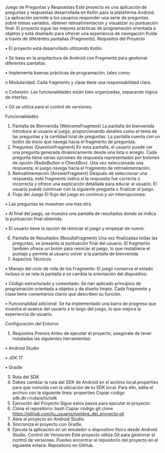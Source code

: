 Juego de Preguntas y Respuestas
Este proyecto es una aplicación de preguntas y respuestas desarrollada en Kotlin para la plataforma Android. La aplicación permite a los usuarios responder una serie de preguntas sobre temas variados, obtener retroalimentación y visualizar su puntuación final. El proyecto sigue las mejores prácticas de programación orientada a objetos y está diseñado para ofrecer una experiencia de navegación fluida a través de diferentes pantallas (Fragments).
Requisitos del Proyecto

•	El proyecto está desarrollado utilizando Kotlin.

•	Se basa en la arquitectura de Android con Fragments para gestionar diferentes pantallas.

•	Implementa buenas prácticas de programación, tales como:

o	Modularidad: Cada fragmento y clase tiene una responsabilidad clara.

o	Cohesión: Las funcionalidades están bien organizadas, separando lógica de interfaz.

•	Git se utiliza para el control de versiones.

Funcionalidades

1. Pantalla de Bienvenida (WelcomeFragment)
La pantalla de bienvenida introduce al usuario al juego, proporcionando detalles como el tema de las preguntas y la cantidad total de preguntas. La pantalla cuenta con un botón de inicio que navega hacia el fragmento de preguntas.
2. Preguntas (QuestionFragment)
En esta pantalla, el usuario puede ver una pregunta generada dinámicamente desde una lista o arreglo. Cada pregunta tiene varias opciones de respuesta representadas por botones de opción (RadioButton o CheckBox). Una vez seleccionada una respuesta, el juego navega hacia el fragmento de retroalimentación.
3. Retroalimentación (AnswerFragment)
Después de seleccionar una respuesta, este fragmento indica si la respuesta fue correcta o incorrecta y ofrece una explicación detallada para educar al usuario. El usuario puede continuar con la siguiente pregunta o finalizar el juego.
4. Flujo del Juego
El flujo del juego es continuo y sin interrupciones:

•	Las preguntas se muestran una tras otra.

•	Al final del juego, se muestra una pantalla de resultados donde se indica la puntuación final obtenida.

•	El usuario tiene la opción de reiniciar el juego y empezar de nuevo.

6. Pantalla de Resultados (ResultsFragment)
Una vez finalizadas todas las preguntas, se presenta la puntuación final del usuario. El fragmento también ofrece un botón para reiniciar el juego, lo que restablece el puntaje y permite al usuario volver a la pantalla de bienvenida.
7. Aspectos Técnicos

•	Manejo del ciclo de vida de los Fragments: El juego conserva el estado incluso si se rota la pantalla o se cambia la orientación del dispositivo.

•	Código estructurado y comentado: Se han aplicado principios de programación orientada a objetos y de diseño limpio. Cada fragmento y clase tiene comentarios claros que describen su función.

•	Funcionalidad adicional: Se ha implementado una barra de progreso que muestra el avance del usuario a lo largo del juego, lo que mejora la experiencia de usuario.

Configuración del Entorno

1. Requisitos Previos
Antes de ejecutar el proyecto, asegúrate de tener instaladas las siguientes herramientas:

•	Android Studio

•	JDK 17

•	Gradle

3. Ruta del SDK
4. Debes cambiar la ruta del SDK de Android en el archivo local.properties para que coincida con la ubicación de tu SDK local. Para ello, edita el archivo con la siguiente línea:
properties
Copiar código
sdk.dir=/ruta/a/tu/sdk
5. Ejecución del Proyecto
Sigue estos pasos para ejecutar el proyecto:
1.	Clona el repositorio:
bash
Copiar código
git clone https://github.com/tu_usuario/nombre_del_proyecto.git
2.	Abre el proyecto en Android Studio.
3.	Sincroniza el proyecto con Gradle.
4.	Ejecuta la aplicación en un emulador o dispositivo físico desde Android Studio.
Control de Versiones
Este proyecto utiliza Git para gestionar el control de versiones. Puedes encontrar el repositorio del proyecto en el siguiente enlace: Repositorio en GitHub.
